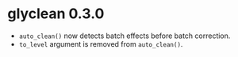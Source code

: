 # glyclean 0.3.0

- `auto_clean()` now detects batch effects before batch correction.
- `to_level` argument is removed from `auto_clean()`.
